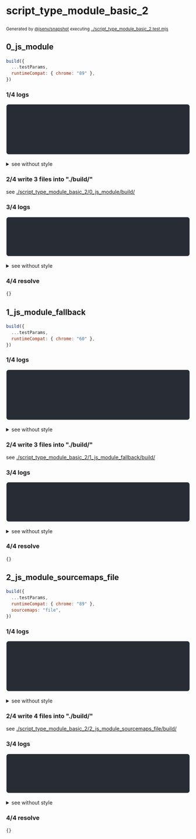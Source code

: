 # script_type_module_basic_2

<sub>
  Generated by <a href="https://github.com/jsenv/core/tree/main/packages/independent/snapshot">@jsenv/snapshot</a> executing <a href="../script_type_module_basic_2.test.mjs">../script_type_module_basic_2.test.mjs</a>
</sub>

## 0_js_module

```js
build({
  ...testParams,
  runtimeCompat: { chrome: "89" },
})
```

### 1/4 logs

![img](script_type_module_basic_2/0_js_module/log_group.svg)

<details>
  <summary>see without style</summary>

```console

build "./main.html"
⠋ generate source graph
✔ generate source graph (done in <X> second)
⠋ generate build graph
✔ generate build graph (done in <X> second)
⠋ write files in build directory

```

</details>


### 2/4 write 3 files into "./build/"

see [./script_type_module_basic_2/0_js_module/build/](./script_type_module_basic_2/0_js_module/build/)

### 3/4 logs

![img](script_type_module_basic_2/0_js_module/log_group_1.svg)

<details>
  <summary>see without style</summary>

```console
✔ write files in build directory (done in <X> second)
--- build files ---  
- html : 1 (327 B / 79 %)
- js   : 2 (86 B / 21 %)
- total: 3 (413 B / 100 %)
--------------------
```

</details>


### 4/4 resolve

```js
{}
```

## 1_js_module_fallback

```js
build({
  ...testParams,
  runtimeCompat: { chrome: "60" },
})
```

### 1/4 logs

![img](script_type_module_basic_2/1_js_module_fallback/log_group.svg)

<details>
  <summary>see without style</summary>

```console

build "./main.html"
⠋ generate source graph
✔ generate source graph (done in <X> second)
⠋ generate build graph
✔ generate build graph (done in <X> second)
⠋ write files in build directory

```

</details>


### 2/4 write 3 files into "./build/"

see [./script_type_module_basic_2/1_js_module_fallback/build/](./script_type_module_basic_2/1_js_module_fallback/build/)

### 3/4 logs

![img](script_type_module_basic_2/1_js_module_fallback/log_group_1.svg)

<details>
  <summary>see without style</summary>

```console
✔ write files in build directory (done in <X> second)
--- build files ---  
- html : 1 (17 kB / 97 %)
- js   : 2 (453 B / 3 %)
- total: 3 (17.4 kB / 100 %)
--------------------
```

</details>


### 4/4 resolve

```js
{}
```

## 2_js_module_sourcemaps_file

```js
build({
  ...testParams,
  runtimeCompat: { chrome: "89" },
  sourcemaps: "file",
})
```

### 1/4 logs

![img](script_type_module_basic_2/2_js_module_sourcemaps_file/log_group.svg)

<details>
  <summary>see without style</summary>

```console

build "./main.html"
⠋ generate source graph
✔ generate source graph (done in <X> second)
⠋ generate build graph
✔ generate build graph (done in <X> second)
⠋ write files in build directory

```

</details>


### 2/4 write 4 files into "./build/"

see [./script_type_module_basic_2/2_js_module_sourcemaps_file/build/](./script_type_module_basic_2/2_js_module_sourcemaps_file/build/)

### 3/4 logs

![img](script_type_module_basic_2/2_js_module_sourcemaps_file/log_group_1.svg)

<details>
  <summary>see without style</summary>

```console
✔ write files in build directory (done in <X> second)
--- build files ---  
- html : 1 (327 B / 73 %)
- js   : 2 (120 B / 27 %)
- total: 3 (447 B / 100 %)
--------------------
```

</details>


### 4/4 resolve

```js
{}
```